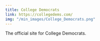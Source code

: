 ```yaml
---
title: College Democrats
link: https://collegedems.com/
img: "/min_images/College_Democrats.png"
---
```


The official site for College Democrats.